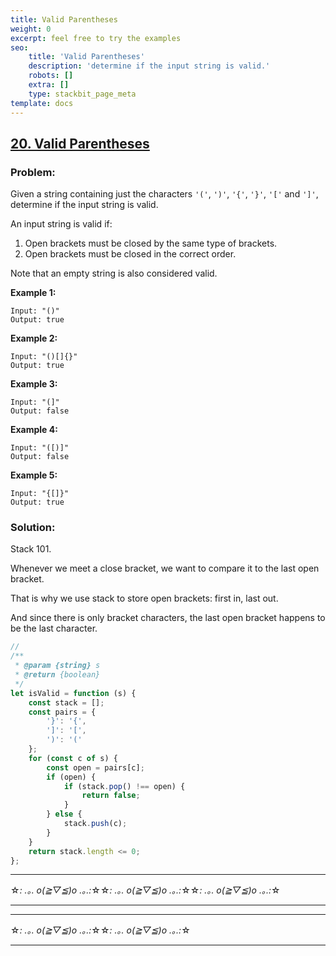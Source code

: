 ```yaml
---
title: Valid Parentheses
weight: 0
excerpt: feel free to try the examples
seo:
    title: 'Valid Parentheses'
    description: 'determine if the input string is valid.'
    robots: []
    extra: []
    type: stackbit_page_meta
template: docs
---
```



## [20. Valid Parentheses](https://leetcode.com/problems/valid-parentheses/description/)

### Problem:

Given a string containing just the characters `'('`, `')'`, `'{'`, `'}'`, `'['` and `']'`, determine if the input string is valid.

An input string is valid if:

1. Open brackets must be closed by the same type of brackets.
2. Open brackets must be closed in the correct order.

Note that an empty string is also considered valid.

**Example 1:**

```
Input: "()"
Output: true
```

**Example 2:**

```
Input: "()[]{}"
Output: true
```

**Example 3:**

```
Input: "(]"
Output: false
```

**Example 4:**

```
Input: "([)]"
Output: false
```

**Example 5:**

```
Input: "{[]}"
Output: true
```

### Solution:

Stack 101.

Whenever we meet a close bracket, we want to compare it to the last open bracket.

That is why we use stack to store open brackets: first in, last out.

And since there is only bracket characters, the last open bracket happens to be the last character.

```js
//
/**
 * @param {string} s
 * @return {boolean}
 */
let isValid = function (s) {
    const stack = [];
    const pairs = {
        '}': '{',
        ']': '[',
        ')': '('
    };
    for (const c of s) {
        const open = pairs[c];
        if (open) {
            if (stack.pop() !== open) {
                return false;
            }
        } else {
            stack.push(c);
        }
    }
    return stack.length <= 0;
};
```

---

☆*: .｡. o(≧▽≦)o .｡.:*☆☆*: .｡. o(≧▽≦)o .｡.:*☆☆*: .｡. o(≧▽≦)o .｡.:*☆

---

---

☆*: .｡. o(≧▽≦)o .｡.:*☆☆*: .｡. o(≧▽≦)o .｡.:*☆

---
